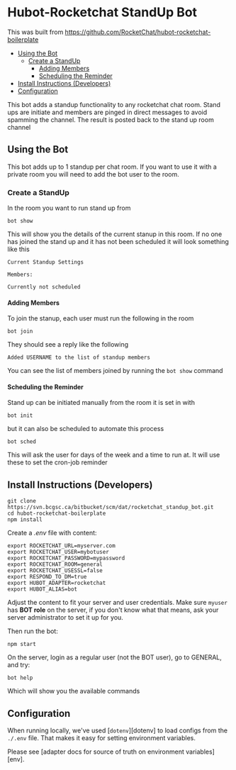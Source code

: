 # Hubot-Rocketchat StandUp Bot

This was built from https://github.com/RocketChat/hubot-rocketchat-boilerplate

- [Using the Bot](#using-the-bot)
  - [Create a StandUp](#create-a-standup)
    - [Adding Members](#adding-members)
    - [Scheduling the Reminder](#scheduling-the-reminder)
- [Install Instructions (Developers)](#install-instructions-developers)
- [Configuration](#configuration)

This bot adds a standup functionality to any rocketchat chat room. Stand ups are initiate and
members are pinged in direct messages to avoid spamming the channel. The
result is posted back to the stand up room channel

## Using the Bot

This bot adds up to 1 standup per chat room. If you want to use it with a private room you will
need to add the bot user to the room.

### Create a StandUp

In the room you want to run stand up from

```
bot show
```

This will show you the details of the current stanup in this room. If no one has joined the stand up
and it has not been scheduled it will look something like this

```
Current Standup Settings

Members:

Currently not scheduled
```

#### Adding Members

To join the stanup, each user must run the following in the room

```
bot join
```

They should see a reply like the following

```
Added USERNAME to the list of standup members
```

You can see the list of members joined by running the `bot show` command

#### Scheduling the Reminder

Stand up can be initiated manually from the room it is set in with

```
bot init
```

but it can also be scheduled to automate this process

```
bot sched
```

This will ask the user for days of the week and a time to run at. It will use
these to set the cron-job reminder

## Install Instructions (Developers)

```
git clone https://svn.bcgsc.ca/bitbucket/scm/dat/rocketchat_standup_bot.git
cd hubot-rocketchat-boilerplate
npm install
```
Create a _.env_ file with content:

```
export ROCKETCHAT_URL=myserver.com
export ROCKETCHAT_USER=mybotuser
export ROCKETCHAT_PASSWORD=mypassword
export ROCKETCHAT_ROOM=general
export ROCKETCHAT_USESSL=false
export RESPOND_TO_DM=true
export HUBOT_ADAPTER=rocketchat
export HUBOT_ALIAS=bot
```

Adjust the content to fit your server and user credentials. Make sure `myuser` has **BOT role** on the server, if you don't know what that means, ask your server administrator to set it up for you.

Then run the bot:

```
npm start
```

On the server, login as a regular user (not the BOT user), go to GENERAL, and try:

```
bot help
```

Which will show you the available commands


## Configuration

When running locally, we've used [`dotenv`][dotenv] to load configs from the
`./.env` file. That makes it easy for setting environment variables.

Please see [adapter docs for source of truth on environment variables][env].

